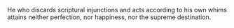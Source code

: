 He who discards scriptural injunctions and acts according to his own whims attains neither perfection, nor happiness, nor the supreme destination.